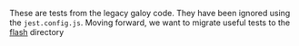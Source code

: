 These are tests from the legacy galoy code. They have been ignored using the `jest.config.js`. Moving forward, we want to migrate useful tests to the [flash](test/integration/app/flash) directory